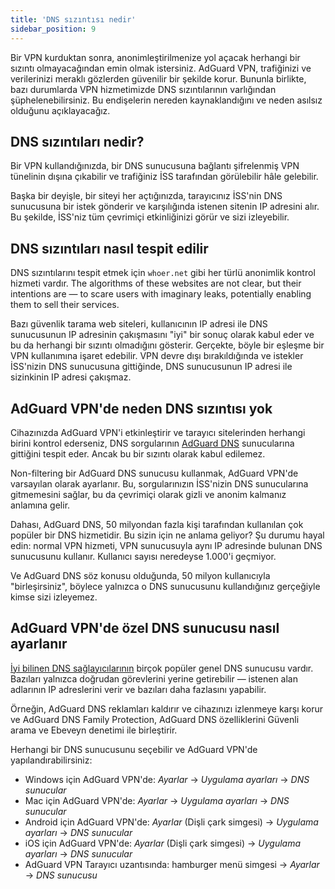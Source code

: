 ```yaml
---
title: 'DNS sızıntısı nedir'
sidebar_position: 9
---
```


Bir VPN kurduktan sonra, anonimleştirilmenize yol açacak herhangi bir sızıntı olmayacağından emin olmak istersiniz. AdGuard VPN, trafiğinizi ve verilerinizi meraklı gözlerden güvenilir bir şekilde korur. Bununla birlikte, bazı durumlarda VPN hizmetimizde DNS sızıntılarının varlığından şüphelenebilirsiniz. Bu endişelerin nereden kaynaklandığını ve neden asılsız olduğunu açıklayacağız.

## DNS sızıntıları nedir?

Bir VPN kullandığınızda, bir DNS sunucusuna bağlantı şifrelenmiş VPN tünelinin dışına çıkabilir ve trafiğiniz İSS tarafından görülebilir hâle gelebilir.

Başka bir deyişle, bir siteyi her açtığınızda, tarayıcınız İSS'nin DNS sunucusuna bir istek gönderir ve karşılığında istenen sitenin IP adresini alır. Bu şekilde, İSS'niz tüm çevrimiçi etkinliğinizi görür ve sizi izleyebilir.

## DNS sızıntıları nasıl tespit edilir

DNS sızıntılarını tespit etmek için `whoer.net` gibi her türlü anonimlik kontrol hizmeti vardır. The algorithms of these websites are not clear, but their intentions are — to scare users with imaginary leaks, potentially enabling them to sell their services.

Bazı güvenlik tarama web siteleri, kullanıcının IP adresi ile DNS sunucusunun IP adresinin çakışmasını "iyi" bir sonuç olarak kabul eder ve bu da herhangi bir sızıntı olmadığını gösterir. Gerçekte, böyle bir eşleşme bir VPN kullanımına işaret edebilir. VPN devre dışı bırakıldığında ve istekler İSS'nizin DNS sunucusuna gittiğinde, DNS sunucusunun IP adresi ile sizinkinin IP adresi çakışmaz.

## AdGuard VPN'de neden DNS sızıntısı yok

Cihazınızda AdGuard VPN'i etkinleştirir ve tarayıcı sitelerinden herhangi birini kontrol ederseniz, DNS sorgularının [AdGuard DNS](https://adguard-dns.io) sunucularına gittiğini tespit eder. Ancak bu bir sızıntı olarak kabul edilemez.

Non-filtering bir AdGuard DNS sunucusu kullanmak, AdGuard VPN'de varsayılan olarak ayarlanır. Bu, sorgularınızın İSS'nizin DNS sunucularına gitmemesini sağlar, bu da çevrimiçi olarak gizli ve anonim kalmanız anlamına gelir.

Dahası, AdGuard DNS, 50 milyondan fazla kişi tarafından kullanılan çok popüler bir DNS hizmetidir. Bu sizin için ne anlama geliyor? Şu durumu hayal edin: normal VPN hizmeti, VPN sunucusuyla aynı IP adresinde bulunan DNS sunucusunu kullanır. Kullanıcı sayısı neredeyse 1.000'i geçmiyor.

Ve AdGuard DNS söz konusu olduğunda, 50 milyon kullanıcıyla "birleşirsiniz", böylece yalnızca o DNS sunucusunu kullandığınız gerçeğiyle kimse sizi izleyemez.

## AdGuard VPN'de özel DNS sunucusu nasıl ayarlanır

[İyi bilinen DNS sağlayıcılarının](https://adguard-dns.io/kb/general/dns-providers) birçok popüler genel DNS sunucusu vardır. Bazıları yalnızca doğrudan görevlerini yerine getirebilir — istenen alan adlarının IP adreslerini verir ve bazıları daha fazlasını yapabilir.

Örneğin, AdGuard DNS reklamları kaldırır ve cihazınızı izlenmeye karşı korur ve AdGuard DNS Family Protection, AdGuard DNS özelliklerini Güvenli arama ve Ebeveyn denetimi ile birleştirir.

Herhangi bir DNS sunucusunu seçebilir ve AdGuard VPN'de yapılandırabilirsiniz:

- Windows için AdGuard VPN'de: *Ayarlar* → *Uygulama ayarları* → *DNS sunucular*
- Mac için AdGuard VPN'de: *Ayarlar* → *Uygulama ayarları* → *DNS sunucular*
- Android için AdGuard VPN'de: *Ayarlar* (Dişli çark simgesi) → *Uygulama ayarları* → *DNS sunucular*
- iOS için AdGuard VPN'de: *Ayarlar* (Dişli çark simgesi) → *Uygulama ayarları* → *DNS sunucular*
- AdGuard VPN Tarayıcı uzantısında: hamburger menü simgesi → *Ayarlar* → *DNS sunucusu*
